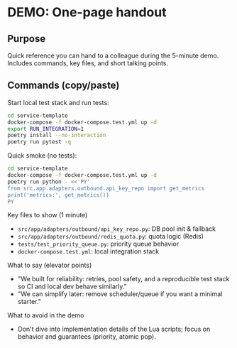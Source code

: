 DEMO: One-page handout
======================

Purpose
-------
Quick reference you can hand to a colleague during the 5-minute demo. Includes commands, key files, and short talking points.

Commands (copy/paste)
---------------------
Start local test stack and run tests:

```bash
cd service-template
docker-compose -f docker-compose.test.yml up -d
export RUN_INTEGRATION=1
poetry install --no-interaction
poetry run pytest -q
```

Quick smoke (no tests):

```bash
cd service-template
docker-compose -f docker-compose.test.yml up -d
poetry run python - <<'PY'
from src.app.adapters.outbound.api_key_repo import get_metrics
print('metrics:', get_metrics())
PY
```

Key files to show (1 minute)
- `src/app/adapters/outbound/api_key_repo.py`: DB pool init & fallback
- `src/app/adapters/outbound/redis_quota.py`: quota logic (Redis)
- `tests/test_priority_queue.py`: priority queue behavior
- `docker-compose.test.yml`: local integration stack

What to say (elevator points)
- "We built for reliability: retries, pool safety, and a reproducible test stack so CI and local dev behave similarly."
- "We can simplify later: remove scheduler/queue if you want a minimal starter."

What to avoid in the demo
- Don't dive into implementation details of the Lua scripts; focus on behavior and guarantees (priority, atomic pop).
